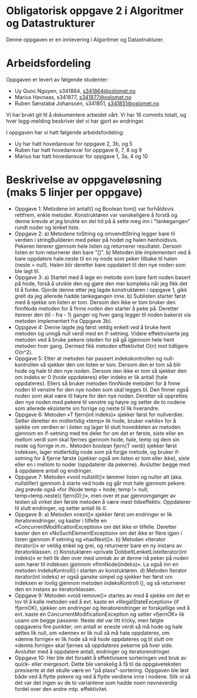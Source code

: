 # Obligatorisk oppgave 2 i Algoritmer og Datastrukturer

Denne oppgaven er en innlevering i Algoritmer og Datastrukturer. 

# Arbeidsfordeling

Oppgaven er levert av følgende studenter:
* Uy Quoc Nguyen, s341864, s341864@oslomet.no
* Marius Havnaas, s341877, s341877@oslomet.no
* Ruben Sønstabø Johanssen, s341851, s341851@oslomet.no

Vi har brukt git til å dokumentere arbeidet vårt. Vi har 16 commits totalt, og hver logg-melding beskriver det vi har gjort av endringer.

I oppgaven har vi hatt følgende arbeidsfordeling:
* Uy har hatt hovedansvar for oppgave 2, 3b, og 5
* Ruben har hatt hovedansvar for oppgave 6, 7, 8 og 9
* Marius har hatt hovedansvar for oppgave 1, 3a, 4 og 10

# Beskrivelse av oppgaveløsning (maks 5 linjer per oppgave)

* Oppgave 1: 
Metodene int antall() og Boolean tom() var forhåldsvis rettfrem, enkle metoder. 
Konstruktøren var vanskeligere å forstå og denne krevde at jeg brukte en del tid på å sette meg inn i "tankegangen" rundt noder og lenket liste.
* Oppgave 2:
a) Metodene toString og omvendtString legger bare til verdien i stringBuilderen med peker på hodet og halen henholdsvis. Pekeren itererer gjennom hele listen og returnerer resultatet. Dersom listen er tom returnerer den bare "[]".
b) Metoden ble implementert ved å bare oppdatere hale.neste til en ny node som peker tilbake til halen (neste = null). Halen blir deretter bare oppdatert til den nye noden som ble lagt til.
* Oppgave 3:
a) Startet med å lage en metode som bare fant noden basert på hode, forså å utvikle den og gjøre den mer kompleks når jeg fikk det til å funke. Gjorde denne etter jeg lagde konstruktøren i oppgave 1, gikk greit da jeg allerede hadde tankegangen inne.
b) Sublisten starter først med å sjekke om listen er tom. Dersom den ikke er tom bruker den finnNode metoden for å finne noden den starter å peke på. Deretter itererer den (til - fra - 1) ganger og hver gang legger til noden bakerst via metoden implementert fra Oppgave 3b).
* Oppgave 4:
Denne lagde jeg først veldig enkelt ved å bruke hent metoden og unngå null verdi med en if-setning. Videre effektiviserte jeg metoden ved å bruke pekere isteden for på gå igjennom hele hent metoden hver gang. Dermed fikk metoden effektivitet O(n) mot tidligere O(n^2).
* Oppgave 5: Etter at metoden har passert indekskontrollen og null-kontrollen så sjekker den om listen er tom. Dersom den er tom så blir hode og hale til den nye noden. Dersom den ikke er tom så sjekker den om indeks er 0 (hode oppdateres) eller indeks er lik antall (hale oppdateres). Ellers så bruker metoden finnNode metoden for å finne noden til venstre for den nye noden som skal legges til. Den finner også noden som skal være til høyre for den nye noden. Deretter så opprettes den nye noden med pekere til venstre og høyre og setter de to nodene som allerede eksisterte sin forrige og neste til lik hverandre.
* Oppgave 6: Metoden «T fjern(int indeks)» sjekker først for nullverdier. Setter deretter en midlertidig «temp» lik hode, bruker «while» for å sjekke om verdien er i listen og lager til slutt hoveddelen av metoden gjennom en if-setning med tre deler for om det er første, siste eller en mellom verdi som skal fjernes gjennom hode, hale, temp og dem sin neste og forrige m.m..  Metoden boolean fjern(T verdi) sjekker først indeksen, lager midlertidig node som på forgje metode, og bruker if-setning for å fjerne første (sjekker også om listen er tom eller ikke), siste eller en i mellom to noder (oppdaterer da pekerne). Avslutter begge med å oppdatere antall og endringer.
* Oppgave 7: Metoden «void nullstill()»  tømmer listen og nuller alt (aka. nullstiller) gjennom å starte ved hode og går mot hale gjennom pekere. Jeg prøvde også «for (Node<T> temp = hode; temp != null; temp=temp.neste){ fjern(0);}», men over et par gjennomganger av testen så virket den første metoden å være mest tidseffektiv. Oppdaterer til slutt endringer, og setter antall lik 0.
* Oppgave 8: a) Metoden «next()» sjekker først om endringer er lik iteratorendringer, og kaster i tilfelle en «ConcurrentModificationException» om det ikke er tilfelle. Deretter kaster den en «NoSuchElementException» om det ikke er flere igjen i listen gjennom if setning og «hasNext()». b) Metoden «Iterator<T> iterator()» er veldig enkel og grei, og returnerer bare en ny instans av iteratorklassen. c) Konstuktøren «private DobbeltLenketListeIterator(int indeks)» er helt lik den over med unntak av at denne nå peker på noden som hører til indeksen gjennom «finnNode(indeks)». La også inn en metoden indeksKontroll() i starten av konstuktøren. d) Metoden Iterator<T> iterator(int indeks) er også ganske simpel og sjekker her først om indeksen er lovlig gjennom metoden indeksKontroll (), og så returnerer den en instans av iteratorklassen.
* Oppgave 9: Metoden «void remove()» startes av med å sjekke om det er lov til å kalle metoden ved å  evt. kaste en «IllegalStateException» (if !fjernOK), sjekker om endringer og iteratorendringer er forskjellige ved å evt. kaste en ConcurrentModificationException og setter «fjernOK» lik usann om begge passerer. Neste del var litt tricky, men følgte oppgavens fire punkter; om antall er eneste verdi så må hode og hale settes lik null, om «denne» er lik null så må hale oppdateres, om «denne.forrige» er lik hode så må hode oppdateres og til slutt om «denne.forrige» skal fjernes så oppdateres pekerne på hver side. Avslutter med å oppdatere antall, endringer og iteratorendringer.
* Oppgave 10: Her ble det forsøkt å effektivisere sorteringen ved bruk av quick- eller mergesort. Dette ble vanskelig å få til da oppgaveteksten presiserte at det skulle være en "på plass"-sortering. Oppgaven ble løst både ved å flytte pekere og ved å flytte verdiene inne i nodene. Slik vi så det var det ingen av de to variantene som hadde noen nevneverdig fordel over den andre mtp. effektivitet. 
